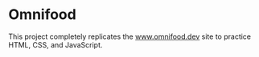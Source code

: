 # Omnifood
  
This project completely replicates the www.omnifood.dev site to practice HTML, CSS, and JavaScript.

